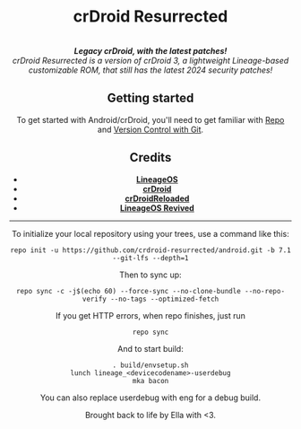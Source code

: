 <div align="center">
<h1>crDroid Resurrected</h1>
</br>
<strong><i> Legacy crDroid, with the latest patches! </i></strong>
</br>
<i> crDroid Resurrected is a version of crDroid 3, a lightweight Lineage-based customizable ROM, that still has the latest 2024 security patches! </i>
</br>

Getting started
---------------
To get started with Android/crDroid, you'll need to get
familiar with [Repo](https://source.android.com/source/using-repo.html) and [Version Control with Git](https://source.android.com/source/version-control.html).
  
Credits
-------
- [**LineageOS**](https://github.com/LineageOS)
- [**crDroid**](https://github.com/crdroidandroid)
- [**crDroidReloaded**](https://github.com/crdroidreloaded)
- [**LineageOS Revived**](https://github.com/lineageos-revived)
*********

To initialize your local repository using your trees, use a command like this:  
```
repo init -u https://github.com/crdroid-resurrected/android.git -b 7.1 --git-lfs --depth=1
```
Then to sync up:
```
repo sync -c -j$(echo 60) --force-sync --no-clone-bundle --no-repo-verify --no-tags --optimized-fetch
```
If you get HTTP errors, when repo finishes, just run
```
repo sync
```
And to start build:
```
. build/envsetup.sh
lunch lineage_<devicecodename>-userdebug
mka bacon
```
You can also replace userdebug with eng for a debug build.

Brought back to life by Ella with <3.
